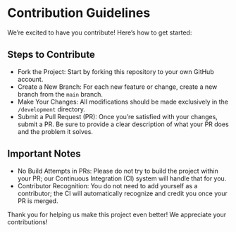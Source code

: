 # Contribution Guidelines

We’re excited to have you contribute! Here’s how to get started:

## Steps to Contribute

- Fork the Project: Start by forking this repository to your own GitHub account.
- Create a New Branch: For each new feature or change, create a new branch from the `main` branch.
- Make Your Changes: All modifications should be made exclusively in the `/development` directory.
- Submit a Pull Request (PR): Once you’re satisfied with your changes, submit a PR. Be sure to provide a clear description of what your PR does and the problem it solves.

## Important Notes

- No Build Attempts in PRs: Please do not try to build the project within your PR; our Continuous Integration (CI) system will handle that for you.
- Contributor Recognition: You do not need to add yourself as a contributor; the CI will automatically recognize and credit you once your PR is merged.

Thank you for helping us make this project even better! We appreciate your contributions!

